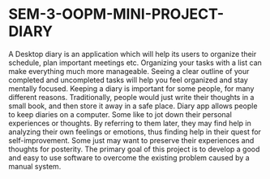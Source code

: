 # SEM-3-OOPM-MINI-PROJECT-DIARY
A Desktop diary is an application which will help its users to organize their schedule, plan important meetings etc. 
Organizing your tasks with a list can make everything much more manageable. 
Seeing a clear outline of your completed and uncompleted tasks will help you feel organized and stay mentally focused.
Keeping a diary is important for some people, for many different reasons.
Traditionally, people would just write their thoughts in a small book, and then store it away in a safe place.
Diary app allows people to keep diaries on a computer.
Some like to jot down their personal experiences or thoughts.
By referring to them later, they may find help in analyzing their own feelings or emotions, thus finding help in their quest for self-improvement.
Some just may want to preserve their experiences and thoughts for posterity.
The primary goal of this project is to develop a good and easy to use software to overcome the existing problem caused by a manual system.

 
